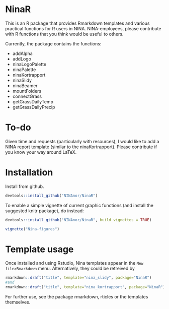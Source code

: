 # NinaR
This is an R package that provides Rmarkdown templates and various practical functions for R users in NINA. NINA-employees, please contribute with R functions that you think would be useful to others. 

Currently, the package contains the functions:

* addAlpha
* addLogo
* ninaLogoPalette
* ninaPalette
* ninaKortrapport
* ninaSlidy
* ninaBeamer
* mountFolders
* connectGrass
* getGrassDailyTemp
* getGrassDailyPrecip

# To-do
Given time and requests (particularly with resources), I would like to add a NINA report template (similar to the ninaKortrapport). Please contribute if you know your way around LaTeX.

# Installation

Install from github.
```r
devtools::install_github("NINAnor/NinaR")
```
To enable a simple vignette of current graphic functions (and install the suggested knitr package), do instead:
```r
devtools::install_github("NINAnor/NinaR", build_vignettes = TRUE)

vignette("Nina-figures")
```



# Template usage
Once installed and using Rstudio, Nina templates appear in the `New file>Rmarkdown` menu. Alternatively, they could be retreived by 
```r 
rmarkdown::draft("title", template="nina_slidy", package="NinaR")
#and
rmarkdown::draft("title", template="nina_kortrapport", package="NinaR")
``` 
For further use, see the package rmarkdown, rticles or the templates themselves.
